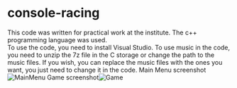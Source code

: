 # console-racing
This code was written for practical work at the institute. The c++ programming language was used.  
To use the code, you need to install Visual Studio.
To use music in the code, you need to unzip the 7z file in the C storage or change the path to the music files.
If you wish, you can replace the music files with the ones you want, you just need to change it in the code.
Main Menu screenshot ![MainMenu](Cards/MainMenu.png)
Game screenshot![Game](Cards/Game.png)
